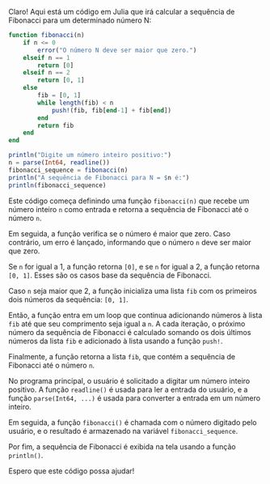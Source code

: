 Claro! Aqui está um código em Julia que irá calcular a sequência de Fibonacci para um determinado número N:

```julia
function fibonacci(n)
    if n <= 0
        error("O número N deve ser maior que zero.")
    elseif n == 1
        return [0]
    elseif n == 2
        return [0, 1]
    else
        fib = [0, 1]
        while length(fib) < n
            push!(fib, fib[end-1] + fib[end])
        end
        return fib
    end
end

println("Digite um número inteiro positivo:")
n = parse(Int64, readline())
fibonacci_sequence = fibonacci(n)
println("A sequência de Fibonacci para N = $n é:")
println(fibonacci_sequence)
```

Este código começa definindo uma função `fibonacci(n)` que recebe um número inteiro `n` como entrada e retorna a sequência de Fibonacci até o número `n`. 

Em seguida, a função verifica se o número é maior que zero. Caso contrário, um erro é lançado, informando que o número `n` deve ser maior que zero. 

Se `n` for igual a 1, a função retorna `[0]`, e se `n` for igual a 2, a função retorna `[0, 1]`. Esses são os casos base da sequência de Fibonacci.

Caso `n` seja maior que 2, a função inicializa uma lista `fib` com os primeiros dois números da sequência: `[0, 1]`. 

Então, a função entra em um loop que continua adicionando números à lista `fib` até que seu comprimento seja igual a `n`. A cada iteração, o próximo número da sequência de Fibonacci é calculado somando os dois últimos números da lista `fib` e adicionado à lista usando a função `push!`.

Finalmente, a função retorna a lista `fib`, que contém a sequência de Fibonacci até o número `n`.

No programa principal, o usuário é solicitado a digitar um número inteiro positivo. A função `readline()` é usada para ler a entrada do usuário, e a função `parse(Int64, ...)` é usada para converter a entrada em um número inteiro.

Em seguida, a função `fibonacci()` é chamada com o número digitado pelo usuário, e o resultado é armazenado na variável `fibonacci_sequence`.

Por fim, a sequência de Fibonacci é exibida na tela usando a função `println()`.

Espero que este código possa ajudar!
